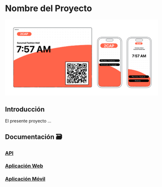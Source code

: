 
# Nombre del Proyecto
<p align="center">
  <img src="https://github.com/PonchoCeniceros/PonchoCeniceros/blob/main/setUp/docs/docs/imgs/cover.png">
</p>

## Introducción
El presente proyecto ...

## Documentación 🗃️
### [API](https://github.com/PonchoCeniceros/PonchoCeniceros/blob/main/setUp/docs/docs/api)
### [Aplicación Web](https://github.com/PonchoCeniceros/PonchoCeniceros/blob/main/setUp/docs/docs/app)
### [Aplicación Móvil](https://github.com/PonchoCeniceros/PonchoCeniceros/blob/main/setUp/docs/docs/mobile)
